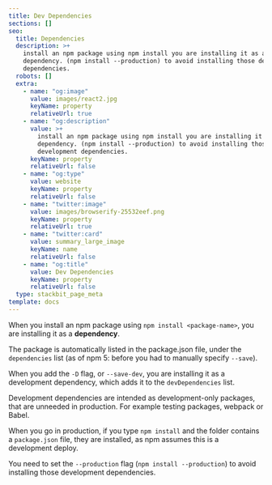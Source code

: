 ```yaml
---
title: Dev Dependencies
sections: []
seo:
  title: Dependencies
  description: >+
    install an npm package using npm install you are installing it as a
    dependency. (npm install --production) to avoid installing those development
    dependencies.
  robots: []
  extra:
    - name: "og:image"
      value: images/react2.jpg
      keyName: property
      relativeUrl: true
    - name: "og:description"
      value: >+
        install an npm package using npm install you are installing it as a
        dependency. (npm install --production) to avoid installing those
        development dependencies.
      keyName: property
      relativeUrl: false
    - name: "og:type"
      value: website
      keyName: property
      relativeUrl: false
    - name: "twitter:image"
      value: images/browserify-25532eef.png
      keyName: property
      relativeUrl: true
    - name: "twitter:card"
      value: summary_large_image
      keyName: name
      relativeUrl: false
    - name: "og:title"
      value: Dev Dependencies
      keyName: property
      relativeUrl: false
  type: stackbit_page_meta
template: docs
---
```


When you install an npm package using `npm install <package-name>`, you are installing it as a **dependency**.

The package is automatically listed in the package.json file, under the `dependencies` list (as of npm 5: before you had to manually specify `--save`).

When you add the `-D` flag, or `--save-dev`, you are installing it as a development dependency, which adds it to the `devDependencies` list.

Development dependencies are intended as development-only packages, that are unneeded in production. For example testing packages, webpack or Babel.

When you go in production, if you type `npm install` and the folder contains a `package.json` file, they are installed, as npm assumes this is a development deploy.

You need to set the `--production` flag (`npm install --production`) to avoid installing those development dependencies.
